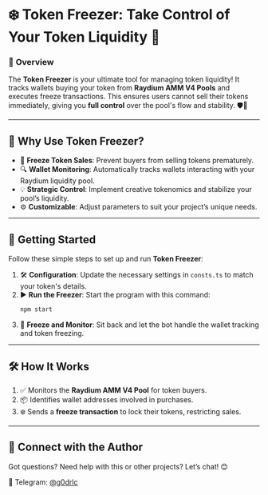 

# ❄️ Token Freezer: Take Control of Your Token Liquidity 🚀

### 📌 **Overview**
The **Token Freezer** is your ultimate tool for managing token liquidity! It tracks wallets buying your token from **Raydium AMM V4 Pools** and executes freeze transactions. This ensures users cannot sell their tokens immediately, giving you **full control** over the pool's flow and stability. 🛡️💎

---

## 🌟 **Why Use Token Freezer?**

- 🚫 **Freeze Token Sales**: Prevent buyers from selling tokens prematurely.
- 🔍 **Wallet Monitoring**: Automatically tracks wallets interacting with your Raydium liquidity pool.
- 💡 **Strategic Control**: Implement creative tokenomics and stabilize your pool’s liquidity.
- ⚙️ **Customizable**: Adjust parameters to suit your project’s unique needs.

---

## 🚀 **Getting Started**

Follow these simple steps to set up and run **Token Freezer**:

1. 🛠️ **Configuration**: Update the necessary settings in `consts.ts` to match your token's details.
2. ▶️ **Run the Freezer**: Start the program with this command:  
   ```bash
   npm start
   ```
3. 🎯 **Freeze and Monitor**: Sit back and let the bot handle the wallet tracking and token freezing.

---

## 🛠️ **How It Works**

1. ✅ Monitors the **Raydium AMM V4 Pool** for token buyers.  
2. 📦 Identifies wallet addresses involved in purchases.  
3. ❄️ Sends a **freeze transaction** to lock their tokens, restricting sales.  

---

## 🤝 **Connect with the Author**

Got questions? Need help with this or other projects? Let’s chat! 😊

📱 Telegram: [@g0drlc](https://t.me/rab_nail)  
